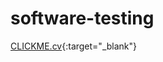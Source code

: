 # software-testing






[CLICKME.cv](https://nniklenov.github.io/software-tester/ "Niklenov Portfolio"){:target="_blank"}
